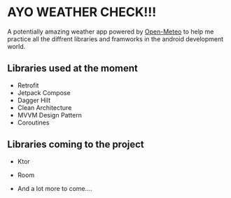 # AYO WEATHER CHECK!!!
A potentially amazing weather app powered by [Open-Meteo](https://open-meteo.com/) to help me practice all the diffrent libraries and framworks in the android development world.

## Libraries used at the moment
* Retrofit
* Jetpack Compose
* Dagger Hilt
* Clean Architecture
* MVVM Design Pattern
* Coroutines

## Libraries coming to the project
  * Ktor
  * Room

  * And a lot more to come....
